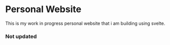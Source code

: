 # Personal Website

This is my work in progress personal website that i am building using svelte. 

### Not updated
